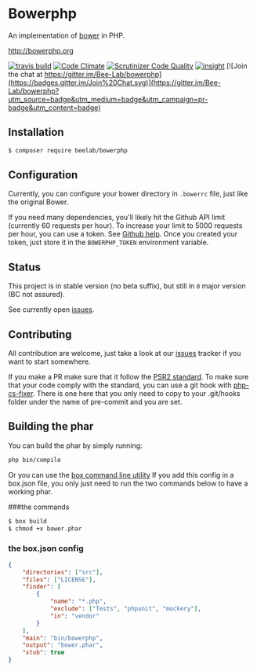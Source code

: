 Bowerphp
========

An implementation of [bower](http://bower.io) in PHP.

http://bowerphp.org

[![travis build](https://api.travis-ci.org/Bee-Lab/bowerphp.png)](https://travis-ci.org/Bee-Lab/bowerphp) 
[![Code Climate](https://codeclimate.com/github/Bee-Lab/bowerphp/badges/gpa.svg)](https://codeclimate.com/github/Bee-Lab/bowerphp)
[![Scrutinizer Code Quality](https://scrutinizer-ci.com/g/Bee-Lab/bowerphp/badges/quality-score.png?b=master)](https://scrutinizer-ci.com/g/Bee-Lab/bowerphp/?branch=master)
[![insight](https://insight.sensiolabs.com/projects/d1fbaca7-0e68-4782-979b-2372a9578c2d/mini.png)](https://insight.sensiolabs.com/projects/d1fbaca7-0e68-4782-979b-2372a9578c2d) [![Join the chat at https://gitter.im/Bee-Lab/bowerphp](https://badges.gitter.im/Join%20Chat.svg)](https://gitter.im/Bee-Lab/bowerphp?utm_source=badge&utm_medium=badge&utm_campaign=pr-badge&utm_content=badge)


Installation
------------

```bash
$ composer require beelab/bowerphp
```

Configuration
-------------

Currently, you can configure your bower directory in ``.bowerrc`` file, just like the original Bower.

If you need many dependencies, you'll likely hit the Github API limit (currently 60 requests per hour).
To increase your limit to 5000 requests per hour, you can use a token.
See [Github help](https://help.github.com/articles/creating-an-access-token-for-command-line-use/).
Once you created your token, just store it in the ``BOWERPHP_TOKEN`` environment variable.

Status
------

This project is in stable version (no beta suffix), but still in `0` major version (BC not assured).

See currently open [issues](https://github.com/Bee-Lab/bowerphp/issues).

Contributing
------------

All contribution are welcome, just take a look at our [issues](https://github.com/Bee-Lab/bowerphp/issues) tracker if you want to start somewhere.

If you make a PR make sure that it follow the [PSR2 standard](http://www.php-fig.org/psr/psr-2/).
To make sure that your code comply with the standard, you can use a git hook with [php-cs-fixer](https://github.com/FriendsOfPHP/PHP-CS-Fixer).
There is one here that you only need to copy to your .git/hooks folder under the name of pre-commit and you are set.

Building the phar
-----------------

You can build the phar by simply running:
```sh
php bin/compile
```
Or you can use the [box command line utility](https://github.com/box-project/box2)
If you add this config in a box.json file, you only just need to run the two commands below to have a working phar.

###the commands

```sh
$ box build
$ chmod +x bower.phar
```

### the box.json config

```json
{
    "directories": ["src"],
    "files": ["LICENSE"],
    "finder": [
        {
            "name": "*.php",
            "exclude": ["Tests", "phpunit", "mockery"],
            "in": "vendor"
        }
    ],
    "main": "bin/bowerphp",
    "output": "bower.phar",
    "stub": true
}
```
